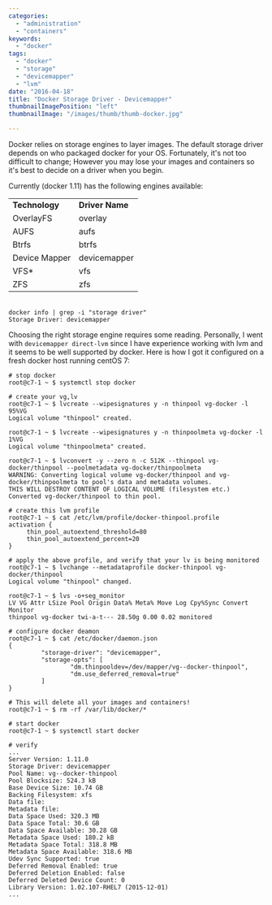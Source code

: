 ```yaml
---
categories:
  - "administration"
  - "containers"
keywords:
  - "docker"
tags:
  - "docker"
  - "storage"
  - "devicemapper"
  - "lvm"
date: "2016-04-18"
title: "Docker Storage Driver - Devicemapper"
thumbnailImagePosition: "left"
thumbnailImage: "/images/thumb/thumb-docker.jpg"

---
```


Docker relies on storage engines to layer images. The default storage driver depends on who packaged docker for your OS. Fortunately, it's not too difficult to change; However you may lose your images and containers so it's best to decide on a driver when you begin.
<!--more-->

Currently (docker 1.11) has the following engines available:


<table style="height: 202px;" width="285">
<tbody>
<tr>
<td><strong>Technology</strong></td>
<td><strong>Driver Name</strong></td>
</tr>
<tr>
<td>OverlayFS</td>
<td>overlay</td>
</tr>
<tr>
<td>AUFS</td>
<td>aufs</td>
</tr>
<tr>
<td>Btrfs</td>
<td>btrfs</td>
</tr>
<tr>
<td>Device Mapper</td>
<td>devicemapper</td>
</tr>
<tr>
<td>VFS*</td>
<td>vfs</td>
</tr>
<tr>
<td>ZFS</td>
<td>zfs</td>
</tr>
</tbody>
</table>

```command-line
docker info | grep -i "storage driver"
Storage Driver: devicemapper
```

Choosing the right storage engine requires some reading. Personally, I went with `devicemapper direct-lvm` since I have experience working with lvm and it seems to be well supported by docker. Here is how I got it configured on a fresh docker host running centOS 7:

```language-bash
# stop docker
root@c7-1 ~ $ systemctl stop docker

# create your vg,lv
root@c7-1 ~ $ lvcreate --wipesignatures y -n thinpool vg-docker -l 95%VG
Logical volume "thinpool" created.

root@c7-1 ~ $ lvcreate --wipesignatures y -n thinpoolmeta vg-docker -l 1%VG
Logical volume "thinpoolmeta" created.

root@c7-1 ~ $ lvconvert -y --zero n -c 512K --thinpool vg-docker/thinpool --poolmetadata vg-docker/thinpoolmeta
WARNING: Converting logical volume vg-docker/thinpool and vg-docker/thinpoolmeta to pool's data and metadata volumes.
THIS WILL DESTROY CONTENT OF LOGICAL VOLUME (filesystem etc.)
Converted vg-docker/thinpool to thin pool.

# create this lvm profile
root@c7-1 ~ $ cat /etc/lvm/profile/docker-thinpool.profile
activation {
     thin_pool_autoextend_threshold=80
     thin_pool_autoextend_percent=20
}

# apply the above profile, and verify that your lv is being monitored
root@c7-1 ~ $ lvchange --metadataprofile docker-thinpool vg-docker/thinpool
Logical volume "thinpool" changed.

root@c7-1 ~ $ lvs -o+seg_monitor
LV VG Attr LSize Pool Origin Data% Meta% Move Log Cpy%Sync Convert Monitor
thinpool vg-docker twi-a-t--- 28.50g 0.00 0.02 monitored

# configure docker deamon
root@c7-1 ~ $ cat /etc/docker/daemon.json
{
         "storage-driver": "devicemapper",
         "storage-opts": [
                 "dm.thinpooldev=/dev/mapper/vg--docker-thinpool",
                 "dm.use_deferred_removal=true"
         ]
}

# This will delete all your images and containers!
root@c7-1 ~ $ rm -rf /var/lib/docker/*

# start docker
root@c7-1 ~ $ systemctl start docker

# verify
...
Server Version: 1.11.0
Storage Driver: devicemapper
Pool Name: vg--docker-thinpool
Pool Blocksize: 524.3 kB
Base Device Size: 10.74 GB
Backing Filesystem: xfs
Data file:
Metadata file:
Data Space Used: 320.3 MB
Data Space Total: 30.6 GB
Data Space Available: 30.28 GB
Metadata Space Used: 180.2 kB
Metadata Space Total: 318.8 MB
Metadata Space Available: 318.6 MB
Udev Sync Supported: true
Deferred Removal Enabled: true
Deferred Deletion Enabled: false
Deferred Deleted Device Count: 0
Library Version: 1.02.107-RHEL7 (2015-12-01)
...

```
